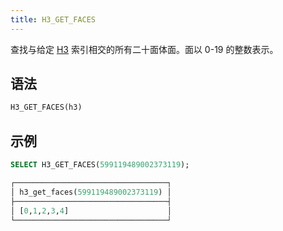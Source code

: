 ```yaml
---
title: H3_GET_FACES
---
```


查找与给定 [H3](https://eng.uber.com/h3/) 索引相交的所有二十面体面。面以 0-19 的整数表示。

## 语法

```sql
H3_GET_FACES(h3)
```

## 示例

```sql
SELECT H3_GET_FACES(599119489002373119);

┌──────────────────────────────────┐
│ h3_get_faces(599119489002373119) │
├──────────────────────────────────┤
│ [0,1,2,3,4]                      │
└──────────────────────────────────┘
```